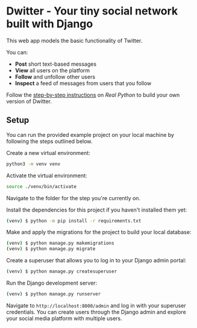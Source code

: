 # Dwitter - Your tiny social network built with Django

This web app models the basic functionality of Twitter.

You can:

- **Post** short text-based messages
- **View** all users on the platform
- **Follow** and unfollow other users
- **Inspect** a feed of messages from users that you follow

Follow the [step-by-step instructions](https://realpython.com/django-social-network-1/) on _Real Python_ to build your own version of Dwitter.

## Setup

You can run the provided example project on your local machine by following the steps outlined below.

Create a new virtual environment:

```bash
python3 -m venv venv
```

Activate the virtual environment:

```bash
source ./venv/bin/activate
```

Navigate to the folder for the step you're currently on.

Install the dependencies for this project if you haven't installed them yet:

```bash
(venv) $ python -m pip install -r requirements.txt
```

Make and apply the migrations for the project to build your local database:

```bash
(venv) $ python manage.py makemigrations
(venv) $ python manage.py migrate
```

Create a superuser that allows you to log in to your Django admin portal:

```bash
(venv) $ python manage.py createsuperuser
```

Run the Django development server:

```bash
(venv) $ python manage.py runserver
```

Navigate to `http://localhost:8000/admin` and log in with your superuser credentials. You can create users through the Django admin and explore your social media platform with multiple users.
